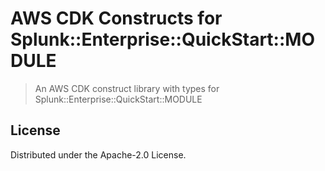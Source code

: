 # AWS CDK Constructs for Splunk::Enterprise::QuickStart::MODULE

> An AWS CDK construct library with types for Splunk::Enterprise::QuickStart::MODULE

## License

Distributed under the Apache-2.0 License.
